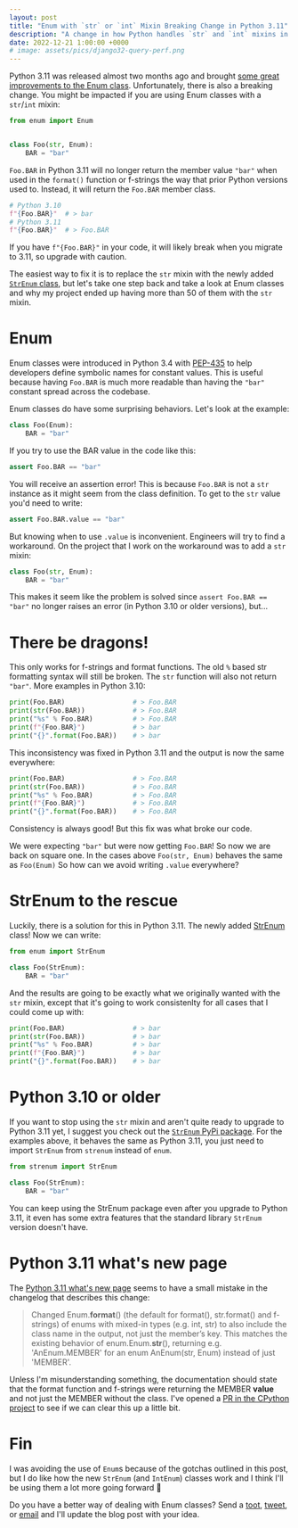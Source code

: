 ```yaml
---
layout: post
title: "Enum with `str` or `int` Mixin Breaking Change in Python 3.11"
description: "A change in how Python handles `str` and `int` mixins in Enum classes might break your code when you upgrade to Python 3.11."
date: 2022-12-21 1:00:00 +0000
# image: assets/pics/django32-query-perf.png
---
```


Python 3.11 was released almost two months ago and brought [some great improvements to the Enum class](https://docs.python.org/3/whatsnew/3.11.html#enum). Unfortunately, there is also a breaking change. You might be impacted if you are using Enum classes with a `str`/`int` mixin:

```python
from enum import Enum


class Foo(str, Enum):
    BAR = "bar"
```

`Foo.BAR` in Python 3.11 will no longer return the member value `"bar"` when used in the `format()` function or f-strings the way that prior Python versions used to. Instead, it will return the `Foo.BAR` member class. 

```python
# Python 3.10
f"{Foo.BAR}"  # > bar
# Python 3.11
f"{Foo.BAR}"  # > Foo.BAR
```

If you have `f"{Foo.BAR}"` in your code, it will likely break when you migrate to 3.11, so upgrade with caution.

The easiest way to fix it is to replace the `str` mixin with the newly added [`StrEnum` class](https://docs.python.org/3/library/enum.html#enum.StrEnum), but let's take one step back and take a look at Enum classes and why my project ended up having more than 50 of them with the `str` mixin.

# Enum

Enum classes were introduced in Python 3.4 with [PEP-435](https://peps.python.org/pep-0435/) to help developers define symbolic names for constant values. This is useful because having `Foo.BAR` is much more readable than having the `"bar"` constant spread across the codebase.

Enum classes do have some surprising behaviors. Let's look at the example:

```python
class Foo(Enum):
    BAR = "bar"
```

If you try to use the BAR value in the code like this:

```python
assert Foo.BAR == "bar"
```

You will receive an assertion error! This is because `Foo.BAR` is not a `str` instance as it might seem from the class definition. To get to the `str` value you'd need to write:

```python
assert Foo.BAR.value == "bar"
```

But knowing when to use `.value` is inconvenient. Engineers will try to find a workaround. On the project that I work on the workaround was to add a `str` mixin:

```python
class Foo(str, Enum):
    BAR = "bar"
```

This makes it seem like the problem is solved since `assert Foo.BAR == "bar"` no longer raises an error (in Python 3.10 or older versions), but... 

# There be dragons!

This only works for f-strings and format functions. The old `%` based str formatting syntax will still be broken. The `str` function will also not return `"bar"`. More examples in Python 3.10:


```python
print(Foo.BAR)                 # > Foo.BAR
print(str(Foo.BAR))            # > Foo.BAR
print("%s" % Foo.BAR)          # > Foo.BAR
print(f"{Foo.BAR}")            # > bar
print("{}".format(Foo.BAR))    # > bar
```

This inconsistency was fixed in Python 3.11 and the output is now the same everywhere:

```python
print(Foo.BAR)                 # > Foo.BAR
print(str(Foo.BAR))            # > Foo.BAR
print("%s" % Foo.BAR)          # > Foo.BAR
print(f"{Foo.BAR}")            # > Foo.BAR
print("{}".format(Foo.BAR))    # > Foo.BAR
```

Consistency is always good! But this fix was what broke our code.

We were expecting `"bar"` but were now getting `Foo.BAR`! So now we are back on square one. In the cases above `Foo(str, Enum)` behaves the same as `Foo(Enum)` So how can we avoid writing `.value` everywhere?

# StrEnum to the rescue

Luckily, there is a solution for this in Python 3.11. The newly added [StrEnum](https://docs.python.org/3/library/enum.html#enum.StrEnum) class! Now we can write:

```python
from enum import StrEnum

class Foo(StrEnum):
    BAR = "bar"
```

And the results are going to be exactly what we originally wanted with the `str` mixin, except that it's going to work consistenlty for all cases that I could come up with:

```python
print(Foo.BAR)                 # > bar
print(str(Foo.BAR))            # > bar
print("%s" % Foo.BAR)          # > bar
print(f"{Foo.BAR}")            # > bar
print("{}".format(Foo.BAR))    # > bar
```

# Python 3.10 or older

If you want to stop using the `str` mixin and aren't quite ready to upgrade to Python 3.11 yet, I suggest you check out the [`StrEnum` PyPi package](https://pypi.org/project/StrEnum/). For the examples above, it behaves the same as Python 3.11, you just need to import `StrEnum` from `strenum` instead of `enum`.

```python
from strenum import StrEnum

class Foo(StrEnum):
    BAR = "bar"
```

You can keep using the StrEnum package even after you upgrade to Python 3.11, it even has some extra features that the standard library `StrEnum` version doesn't have.

# Python 3.11 what's new page

The [Python 3.11 what's new page](https://docs.python.org/3/whatsnew/3.11.html#enum) seems to have a small mistake in the changelog that describes this change:

> Changed Enum.__format__() (the default for format(), str.format() and f-strings) of enums with mixed-in types (e.g. int, str) to also include the class name in the output, not just the member’s key. This matches the existing behavior of enum.Enum.__str__(), returning e.g. 'AnEnum.MEMBER' for an enum AnEnum(str, Enum) instead of just 'MEMBER'.

Unless I'm misunderstanding something, the documentation should state that the format function and f-strings were returning the MEMBER **value** and not just the MEMBER without the class. I've opened a [PR in the CPython project](https://github.com/python/cpython/pull/100387) to see if we can clear this up a little bit.

# Fin

I was avoiding the use of `Enum`s because of the gotchas outlined in this post, but I do like how the new `StrEnum` (and `IntEnum`) classes work and I think I'll be using them a lot more going forward 🎉

Do you have a better way of dealing with Enum classes? Send a [toot](https://fosstodon.org/@anze3db), [tweet](https://twitter.com/anze3db), or [email](mailto:anze@pecar.me) and I'll update the blog post with your idea.
